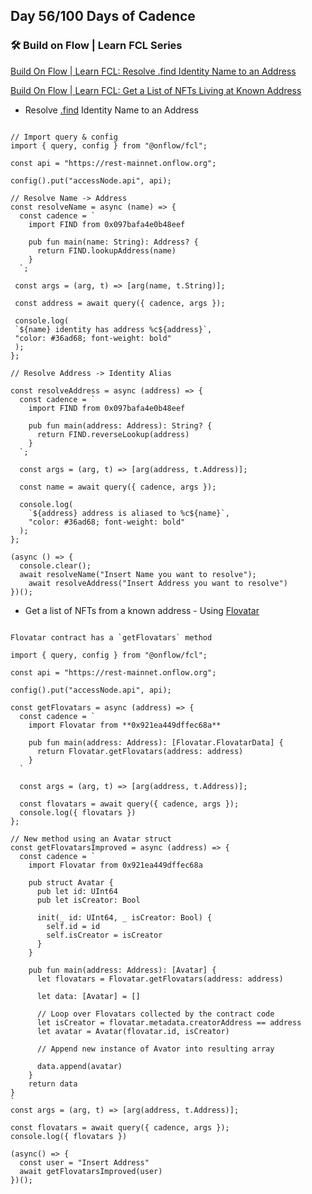 ## Day 56/100 Days of Cadence

### 🛠️ Build on Flow | Learn FCL Series

[Build On Flow | Learn FCL: Resolve .find Identity Name to an Address](https://dev.to/onflow/build-on-flow-learn-fcl-4-how-to-resolve-find-identity-name-to-an-address-2po0)

[Build On Flow | Learn FCL: Get a List of NFTs Living at Known Address](https://dev.to/onflow/build-on-flow-learn-fcl-5-get-a-list-of-nfts-living-at-known-address-23on)

* Resolve [.find](https://github.com/findonflow/find) Identity Name to an Address
```cadence

// Import query & config
import { query, config } from "@onflow/fcl";

const api = "https://rest-mainnet.onflow.org";

config().put("accessNode.api", api);

// Resolve Name -> Address
const resolveName = async (name) => {
  const cadence = `
    import FIND from 0x097bafa4e0b48eef
    
    pub fun main(name: String): Address? {
      return FIND.lookupAddress(name)
    }
  `;
 
 const args = (arg, t) => [arg(name, t.String)];
 
 const address = await query({ cadence, args });
 
 console.log(
 `${name} identity has address %c${address}`,
 "color: #36ad68; font-weight: bold"
 );
};

// Resolve Address -> Identity Alias

const resolveAddress = async (address) => {
  const cadence = `
    import FIND from 0x097bafa4e0b48eef

    pub fun main(address: Address): String? {
      return FIND.reverseLookup(address)
    }
  `;

  const args = (arg, t) => [arg(address, t.Address)];

  const name = await query({ cadence, args });

  console.log(
    `${address} address is aliased to %c${name}`,
    "color: #36ad68; font-weight: bold"
  );
};

(async () => {
  console.clear();
  await resolveName("Insert Name you want to resolve");
    await resolveAddress("Insert Address you want to resolve")
})();

```
* Get a list of NFTs from a known address - Using [Flovatar](https://github.com/crash13override/flovatar)
```cadence

Flovatar contract has a `getFlovatars` method

import { query, config } from "@onflow/fcl";

const api = "https://rest-mainnet.onflow.org";

config().put("accessNode.api", api);

const getFlovatars = async (address) => {
  const cadence = `
    import Flovatar from **0x921ea449dffec68a**
    
    pub fun main(address: Address): [Flovatar.FlovatarData] {
      return Flovatar.getFlovatars(address: address)
    }
  `
  
  const args = (arg, t) => [arg(address, t.Address)];
  
  const flovatars = await query({ cadence, args });
  console.log({ flovatars })
};

// New method using an Avatar struct
const getFlovatarsImproved = async (address) => {
  const cadence = `
    import Flovatar from 0x921ea449dffec68a

    pub struct Avatar {
      pub let id: UInt64
      pub let isCreator: Bool

      init(_ id: UInt64, _ isCreator: Bool) {
        self.id = id
        self.isCreator = isCreator
      }
    }

    pub fun main(address: Address): [Avatar] {
      let flovatars = Flovatar.getFlovatars(address: address)

      let data: [Avatar] = []

      // Loop over Flovatars collected by the contract code
      let isCreator = flovatar.metadata.creatorAddress == address
      let avatar = Avatar(flovatar.id, isCreator)

      // Append new instance of Avator into resulting array

      data.append(avatar)
    }
    return data
}
`
const args = (arg, t) => [arg(address, t.Address)];
  
const flovatars = await query({ cadence, args });
console.log({ flovatars })

(async() => {
  const user = "Insert Address"
  await getFlovatarsImproved(user)
})();

```
